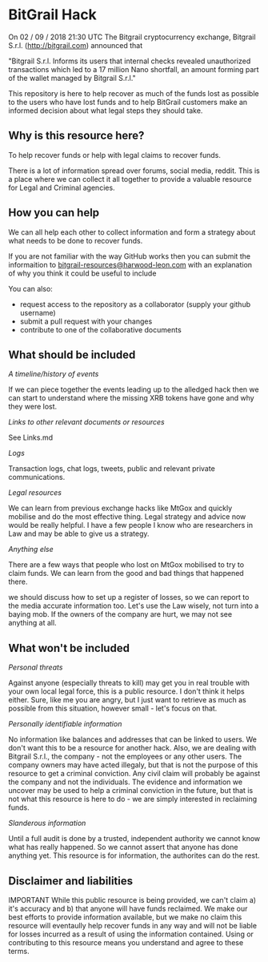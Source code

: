 # BitGrail Hack

On 02 / 09 / 2018 21:30 UTC The Bitgrail cryptocurrency exchange, Bitgrail S.r.l. (http://bitgrail.com) announced that  

"Bitgrail S.r.l. Informs its users that internal checks revealed unauthorized transactions which led to a 17 million Nano shortfall, an amount forming part of the wallet managed by Bitgrail S.r.l."

This repository is here to help recover as much of the funds lost as possible to the users who have lost funds and to help BitGrail customers make an informed decision about what legal steps they should take.

## Why is this resource here?

To help recover funds or help with legal claims to recover funds.

There is a lot of information spread over forums, social media, reddit. This is a place where we can collect it all together to provide a valuable resource for Legal and Criminal agencies.

## How you can help

We can all help each other to collect information and form a strategy about what needs to be done to recover funds. 

If you are not familiar with the way GitHub works then you can submit the informaition to bitgrail-resources@harwood-leon.com with an explanation of why you think it could be useful to include

You can also:

- request access to the repository as a collaborator (supply your github username)
- submit a pull request with your changes
- contribute to one of the collaborative documents

## What should be included

_A timeline/history of events_ 

If we can piece together the events leading up to the alledged hack then we can start to understand where the missing XRB tokens have gone and why they were lost.

_Links to other relevant documents or resources_

See Links.md

_Logs_

Transaction logs, chat logs, tweets, public and relevant private communications. 

_Legal resources_

We can learn from previous exchange hacks like MtGox and quickly mobilise and do the most effective thing. Legal strategy and advice now would be really helpful. I have a few people I know who are researchers in Law and may be able to give us a strategy. 

_Anything else_

There are a few ways that people who lost on MtGox mobilised to try to claim funds. We can learn from the good and bad things that happened there.

we should discuss how to set up a register of losses, so we can report to the media accurate information too. Let's use the Law wisely, not turn into a baying mob. If the owners of the company are hurt, we may not see anything at all.


## What won't be included

_Personal threats_ 

Against anyone (especially threats to kill) may get you in real trouble with your own local legal force, this is a public resource. I don't think it helps either. Sure, like me you are angry, but I just want to retrieve as much as possible from this situation, however small - let's focus on that. 

_Personally identifiable information_

No information like balances and addresses that can be linked to users. We don't want this to be a resource for another hack. Also, we are dealing with Bitgrail S.r.l., the company - not the employees or any other users. The company owners may have acted illegaly, but that is not the purpose of this resource to get a criminal conviction. Any civil claim will probably be against the company and not the individuals. The evidence and information we uncover may be used to help a criminal conviction in the future, but that is not what this resource is here to do - we are simply interested in reclaiming funds.

_Slanderous information_

Until a full audit is done by a trusted, independent authority we cannot know what has really happened. So we cannot assert that anyone has done anything yet. This resource is for information, the authorites can do the rest.

## Disclaimer and liabilities

IMPORTANT While this public resource is being provided, we can't claim a) it's accuracy and b) that anyone will have funds reclaimed. We make our best efforts to provide information available, but we make no claim this resource will eventaully help recover funds in any way and will not be liable for losses incurred as a result of using the information contained. Using or contributing to this resource means you understand and agree to these terms.

